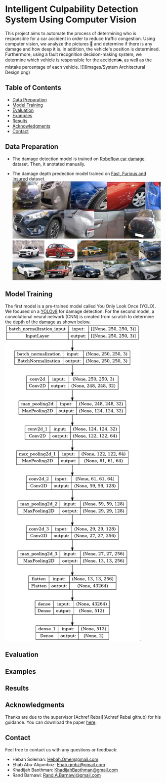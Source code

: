 # Intelligent Culpability Detection System Using Computer Vision
This project aims to automate the process of determining who is responsible for a car accident in order to reduce traffic congestion. Using computer vision, we analyze the pictures 🎑 and determine if there is any damage and how deep it is. In addition, the vehicle's position is determined. Furthermore, using a fault recognition decision-making system, we determine which vehicle is responsible for the accident🚘, as well as the mistake percentage of each vehicle.
![](Images/System Architectural Design.png)

## Table of Contents

- [Data Preparation](#data-preparation)
- [Model Training](#model-training)
- [Evaluation](#evaluation)
- [Examples](#examples)
- [Results](#results)
- [Acknowledgments](#acknowledgments)
- [Contact](#contact)


## Data Preparation

- The damage detection model is trained on [Roboflow car damage](https://example.com/paper.pdf](https://app.roboflow.com/khadijah-baouthman-tvhkx/culpability-detection-system/2)https://app.roboflow.com/khadijah-baouthman-tvhkx/culpability-detection-system/2) dataset. Then, it anotated manually.
  
- The damage depth predection model trained on [Fast, Furious and Insured](https://www.kaggle.com/datasets/infernape/fast-furious-and-insured) dataset.
![](Images/Damage.png)
![](Images/notDamage.png)
  


## Model Training
The first model is a pre-trained model called You Only Look Once (YOLO). We focused on a [YOLOv8](https://github.com/ultralytics/ultralytics) for damage detection. For the second model, a convolutional neural network (CNN) is created from scratch to determine the depth of the damage as shown below. ![](Images/CNN.png).



## Evaluation

## Examples

## Results

## Acknowledgments
Thanks are due to the supervisor [Achref Rebai](Achref Rebai github) for his guidance.
You can download the paper [here](https://example.com/paper.pdf).


## Contact
Feel free to contact us with any questions or feedback:

- Hebah Soleman: Hebah.Omer@gmail.com
- Ehab Abu-Alqumboz: Ehab.qmbz@gmail.com
- Khadijah Baothman: KhadijahBaothman@gmail.com
- Rand Barnawi: Rand.A.Barnawi@gmail.com









